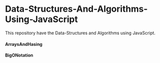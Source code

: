 # Data-Structures-And-Algorithms-Using-JavaScript
This repository have the Data-Structures and Algorithms using JavaScript.

#### ArraysAndHasing
#### BigONotation
